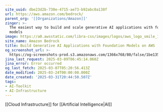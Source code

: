```yaml
---
site_uuid: dbe23d2b-730e-4715-ae73-b92abc0a138f
url: https://aws.amazon.com/bedrock/
parent_org: '[[Organizations/Amazon]]'
zinger: >-
  The easiest way to build and scale generative AI applications with foundation
  models
image: https://a0.awsstatic.com/libra-css/images/logos/aws_logo_smile_1200x630.png
site_name: Amazon Bedrock
title: Build Generative AI Applications with Foundation Models on AWS
og_screenshot_url: >-
  https://og-screenshots-prod.s3.amazonaws.com/1366x768/80/false/1be135e96b98cec1a8f05fc1a93211f36238018444b9fe99ceb19c24f4d10ae1.jpeg
jina_last_request: 2025-03-09T06:45:14.060Z
jina_error: Error occurred
og_last_fetch: 2025-03-07T05:20:56.413Z
date_modified: 2025-03-24T00:00:00.000Z
date_created: '2025-03-31T20:44:50.507Z'
tags:
- AI-Toolkit
- AI-Infrastructure
---
```






















































[[Cloud Infrastructure]] for [[Artificial Intelligence|AI]]
